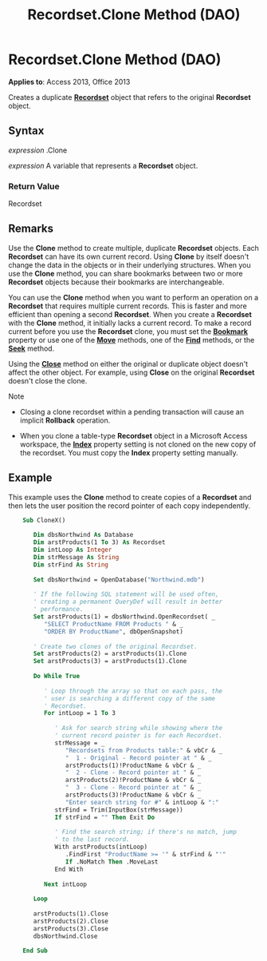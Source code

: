 ﻿---
title: Recordset.Clone Method (DAO)
TOCTitle: Clone Method
ms:assetid: 50cbc011-7e72-4dee-488d-96e681618e8e
ms:mtpsurl: https://msdn.microsoft.com/library/Ff193824(v=office.15)
ms:contentKeyID: 48544802
ms.date: 09/18/2015
mtps_version: v=office.15
f1_keywords:
- dao360.chm1052909
f1_categories:
- Office.Version=v15
---

# Recordset.Clone Method (DAO)


**Applies to**: Access 2013, Office 2013

Creates a duplicate **[Recordset](recordset-object-dao.md)** object that refers to the original **Recordset** object.

## Syntax

*expression* .Clone

*expression* A variable that represents a **Recordset** object.

### Return Value

Recordset

## Remarks

Use the **Clone** method to create multiple, duplicate **Recordset** objects. Each **Recordset** can have its own current record. Using **Clone** by itself doesn't change the data in the objects or in their underlying structures. When you use the **Clone** method, you can share bookmarks between two or more **Recordset** objects because their bookmarks are interchangeable.

You can use the **Clone** method when you want to perform an operation on a **Recordset** that requires multiple current records. This is faster and more efficient than opening a second **Recordset**. When you create a **Recordset** with the **Clone** method, it initially lacks a current record. To make a record current before you use the **Recordset** clone, you must set the **[Bookmark](recordset-bookmark-property-dao.md)** property or use one of the **[Move](recordset-movefirst-method-dao.md)** methods, one of the **[Find](recordset-findfirst-method-dao.md)** methods, or the **[Seek](recordset-seek-method-dao.md)** method.

Using the **[Close](connection-close-method-dao.md)** method on either the original or duplicate object doesn't affect the other object. For example, using **Close** on the original **Recordset** doesn't close the clone.


> [!NOTE]
> <UL>
> <LI>
> <P>Closing a clone recordset within a pending transaction will cause an implicit <STRONG>Rollback</STRONG> operation.</P>
> <LI>
> <P>When you clone a table-type <STRONG>Recordset</STRONG> object in a Microsoft Access workspace, the <STRONG><A href="recordset2-index-property-dao.md">Index</A></STRONG> property setting is not cloned on the new copy of the recordset. You must copy the <STRONG>Index</STRONG> property setting manually.</P></LI></UL>



## Example

This example uses the **Clone** method to create copies of a **Recordset** and then lets the user position the record pointer of each copy independently.

```vb
    Sub CloneX() 
     
       Dim dbsNorthwind As Database 
       Dim arstProducts(1 To 3) As Recordset 
       Dim intLoop As Integer 
       Dim strMessage As String 
       Dim strFind As String 
     
       Set dbsNorthwind = OpenDatabase("Northwind.mdb") 
     
       ' If the following SQL statement will be used often,  
       ' creating a permanent QueryDef will result in better 
       ' performance. 
       Set arstProducts(1) = dbsNorthwind.OpenRecordset( _ 
          "SELECT ProductName FROM Products " & _ 
          "ORDER BY ProductName", dbOpenSnapshot) 
     
       ' Create two clones of the original Recordset. 
       Set arstProducts(2) = arstProducts(1).Clone 
       Set arstProducts(3) = arstProducts(1).Clone 
     
       Do While True 
     
          ' Loop through the array so that on each pass, the  
          ' user is searching a different copy of the same  
          ' Recordset. 
          For intLoop = 1 To 3 
     
             ' Ask for search string while showing where the 
             ' current record pointer is for each Recordset. 
             strMessage = _ 
                "Recordsets from Products table:" & vbCr & _ 
                "  1 - Original - Record pointer at " & _ 
                arstProducts(1)!ProductName & vbCr & _ 
                "  2 - Clone - Record pointer at " & _ 
                arstProducts(2)!ProductName & vbCr & _ 
                "  3 - Clone - Record pointer at " & _ 
                arstProducts(3)!ProductName & vbCr & _ 
                "Enter search string for #" & intLoop & ":" 
             strFind = Trim(InputBox(strMessage)) 
             If strFind = "" Then Exit Do 
     
             ' Find the search string; if there's no match, jump 
             ' to the last record. 
             With arstProducts(intLoop) 
                .FindFirst "ProductName >= '" & strFind & "'" 
                If .NoMatch Then .MoveLast 
             End With 
     
          Next intLoop 
     
       Loop 
     
       arstProducts(1).Close 
       arstProducts(2).Close 
       arstProducts(3).Close 
       dbsNorthwind.Close 
     
    End Sub
```
